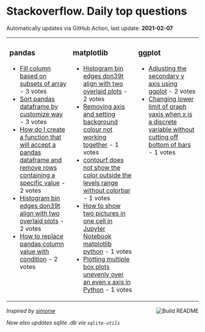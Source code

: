 # Stackoverflow. Daily top questions 

Automatically updates via GitHub Action, last update: **<!-- date starts -->2021-02-07<!-- date ends -->**


<table><tr><td valign="top" width="33%">

### pandas
<!-- pandas starts -->
* [Fill column based on subsets of array](https://stackoverflow.com/questions/66088436/fill-column-based-on-subsets-of-array) - 3 votes
* [Sort pandas dataframe by customize way](https://stackoverflow.com/questions/66090077/sort-pandas-dataframe-by-customize-way) - 3 votes
* [How do I create a function that will accept a pandas dataframe and remove rows containing a specific value](https://stackoverflow.com/questions/66091152/how-do-i-create-a-function-that-will-accept-a-pandas-dataframe-and-remove-rows-c) - 2 votes
* [Histogram bin edges don39t align with two overlaid plots](https://stackoverflow.com/questions/66084052/histogram-bin-edges-dont-align-with-two-overlaid-plots) - 2 votes
* [How to replace pandas column value with condition](https://stackoverflow.com/questions/66089086/how-to-replace-pandas-column-value-with-condition) - 2 votes
<!-- pandas ends -->
</td><td valign="top" width="34%">


### matplotlib
<!-- matplotlib starts -->
* [Histogram bin edges don39t align with two overlaid plots](https://stackoverflow.com/questions/66084052/histogram-bin-edges-dont-align-with-two-overlaid-plots) - 2 votes
* [Removing axis and setting background colour not working together](https://stackoverflow.com/questions/66090347/removing-axis-and-setting-background-colour-not-working-together) - 1 votes
* [contourf does not show the color outside the levels range without colorbar](https://stackoverflow.com/questions/66087436/contourf-does-not-show-the-color-outside-the-levels-range-without-colorbar) - 1 votes
* [How to show two pictures in one cell in Jupyter Notebook matplotlib python](https://stackoverflow.com/questions/66086191/how-to-show-two-pictures-in-one-cell-in-jupyter-notebook-matplotlib-python) - 1 votes
* [Plotting multiple box plots unevenly over an even x axis in Python](https://stackoverflow.com/questions/66083454/plotting-multiple-box-plots-unevenly-over-an-even-x-axis-in-python) - 1 votes
<!-- matplotlib ends -->
</td><td valign="top" width="34%">


### ggplot
<!-- ggplot2 starts -->
* [Adjusting the secondary y axis using ggplot](https://stackoverflow.com/questions/66083557/adjusting-the-secondary-y-axis-using-ggplot) - 2 votes
* [Changing lower limit of graph yaxis when x is a discrete variable without cutting off bottom of bars](https://stackoverflow.com/questions/66084411/changing-lower-limit-of-graph-y-axis-when-x-is-a-discrete-variable-without-cutti) - 1 votes
<!-- ggplot2 ends -->
</td></tr></table>

<a href="https://github.com/hp0404/hp0404/actions"><img src="https://github.com/hp0404/hp0404/workflows/Build%20README/badge.svg" align="right" alt="Build README"></a> <p>*Inspired by  [simonw](https://github.com/simonw/simonw)*</p> <p> *Now also updates sqlite .db via `sqlite-utils`* </p>
